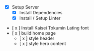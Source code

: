 * [x] Setup Server
  * [x] Install Dependencies
  * [x] Install / Setup Linter
* [ x ] Install Kaisei Tokumin Lating font
* [ x ] build home page
  * [ x ] style header 
  * [ x ] style hero content
  